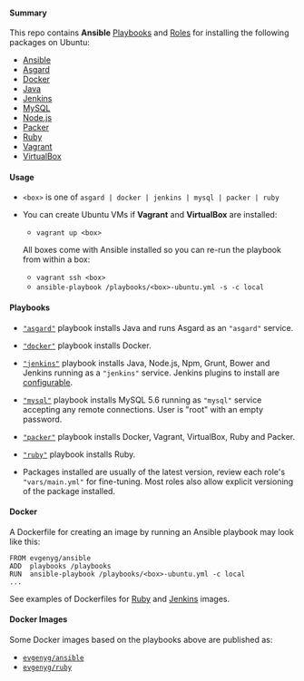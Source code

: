 <!-- [![Build Status](https://api.shippable.com/projects/5416fa1e50f3833e055aa2a8/badge?branchName=ship)](https://app.shippable.com/projects/5416fa1e50f3833e055aa2a8) -->

#### Summary

This repo contains **Ansible** [Playbooks](https://github.com/evgeny-goldin/playbooks/tree/master/playbooks) and [Roles](https://github.com/evgeny-goldin/playbooks/tree/master/playbooks/roles) for installing the following packages on Ubuntu:

* [Ansible](http://www.ansible.com/)
* [Asgard](https://github.com/Netflix/asgard)
* [Docker](https://www.docker.com/)
* [Java](http://www.oracle.com/technetwork/java/index.html)
* [Jenkins](http://jenkins-ci.org/)
* [MySQL](http://www.mysql.com/)
* [Node.js](http://nodejs.org/)
* [Packer](http://www.packer.io/)
* [Ruby](https://www.ruby-lang.org/en/)
* [Vagrant](http://www.vagrantup.com/)
* [VirtualBox](https://www.virtualbox.org/)

#### Usage

* `<box>` is one of `asgard | docker | jenkins | mysql | packer | ruby`

* You can create Ubuntu VMs if **Vagrant** and **VirtualBox** are installed:

  * `vagrant up <box>`

  All boxes come with Ansible installed so you can re-run the playbook from within a box:

  * `vagrant ssh <box>`
  * `ansible-playbook /playbooks/<box>-ubuntu.yml -s -c local`

#### Playbooks

* [`"asgard"`](https://github.com/evgeny-goldin/playbooks/blob/master/playbooks/asgard-ubuntu.yml) playbook installs Java and runs Asgard as an `"asgard"` service.

* [`"docker"`](https://github.com/evgeny-goldin/playbooks/blob/master/playbooks/docker-ubuntu.yml) playbook installs Docker.

* [`"jenkins"`](https://github.com/evgeny-goldin/playbooks/blob/master/playbooks/jenkins-ubuntu.yml) playbook installs Java, Node.js, Npm, Grunt, Bower and Jenkins running as a `"jenkins"` service. Jenkins plugins to install are [configurable](https://github.com/evgeny-goldin/playbooks/blob/master/playbooks/roles/jenkins/vars/main.yml).

* [`"mysql"`](https://github.com/evgeny-goldin/playbooks/blob/master/playbooks/mysql-ubuntu.yml) playbook installs MySQL 5.6 running as `"mysql"` service accepting any remote connections. User is "root" with an empty password.

* [`"packer"`](https://github.com/evgeny-goldin/playbooks/blob/master/playbooks/packer-ubuntu.yml) playbook installs Docker, Vagrant, VirtualBox, Ruby and Packer.

* [`"ruby"`](https://github.com/evgeny-goldin/playbooks/blob/master/playbooks/ruby-ubuntu.yml) playbook installs Ruby.

* Packages installed are usually of the latest version, review each role's `"vars/main.yml"` for fine-tuning. Most roles also allow explicit versioning of the package installed.


#### Docker

A Dockerfile for creating an image by running an Ansible playbook may look like this:

    FROM evgenyg/ansible
    ADD  playbooks /playbooks
    RUN  ansible-playbook /playbooks/<box>-ubuntu.yml -c local
    ...

See examples of Dockerfiles for [Ruby](https://github.com/evgeny-goldin/playbooks/blob/master/docker/ruby/Dockerfile) and [Jenkins](https://github.com/evgeny-goldin/playbooks/blob/master/docker/jenkins/Dockerfile) images.

#### Docker Images

Some Docker images based on the playbooks above are published as:

* [`evgenyg/ansible`](https://registry.hub.docker.com/u/evgenyg/ansible/)
* [`evgenyg/ruby`](https://registry.hub.docker.com/u/evgenyg/ruby/)
